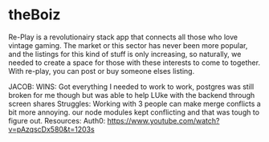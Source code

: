 # theBoiz
Re-Play is a revolutionairy stack app that connects all those who love vintage gaming. The market or this sector has never been more popular, and the listings
for this kind of stuff is only increasing, so naturally, we needed to create a space for those with these interests to come to together. With re-play, 
you can post or buy someone elses listing.

JACOB:
WINS: Got everything I needed to work to work, postgres was still broken for me though but was able to help LUke with the backend through screen shares
Struggles: Working with 3 people can make merge conflicts a bit more annoying. our node modules kept conflicting and that was tough to figure out.
Resources: Auth0: https://www.youtube.com/watch?v=pAzqscDx580&t=1203s

